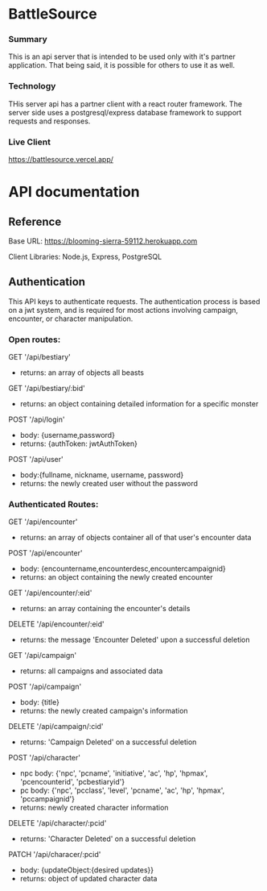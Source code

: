 # BattleSource

### Summary
This is an api server that is intended to be used only with it's partner application. That being said, it is possible for others to use it as well.

### Technology
THis server api has a partner client with a react router framework. The server side uses a postgresql/express database framework to support requests and responses.

### Live Client
https://battlesource.vercel.app/


# API documentation
## Reference
Base URL: https://blooming-sierra-59112.herokuapp.com

Client Libraries: Node.js, Express, PostgreSQL

## Authentication
This API keys to authenticate requests. The authentication process is based on a jwt system, and is required for most actions involving campaign, encounter, or character manipulation.

### Open routes:
GET '/api/bestiary' 
  - returns: an array of objects all beasts

GET '/api/bestiary/:bid' 
  - returns: an object containing detailed information for a specific monster

POST '/api/login'
  - body: {username,password}
  - returns: {authToken: jwtAuthToken}

POST '/api/user'
  - body:{fullname, nickname, username, password}
  - returns: the newly created user without the password

### Authenticated Routes:
GET '/api/encounter'
  - returns: an array of objects container all of that user's encounter data

POST '/api/encounter'
  - body: {encountername,encounterdesc,encountercampaignid}
  - returns: an object containing the newly created encounter

GET '/api/encounter/:eid'
  - returns: an array containing the encounter's details

DELETE '/api/encounter/:eid'
  - returns: the message 'Encounter Deleted' upon a successful deletion

GET '/api/campaign'
  - returns: all campaigns and associated data

POST '/api/campaign'
  - body: {title}
  - returns: the newly created campaign's information

DELETE '/api/campaign/:cid'
  - returns: 'Campaign Deleted' on a successful deletion

POST '/api/character'
  - npc body: {'npc', 'pcname', 'initiative', 'ac', 'hp', 'hpmax', 'pcencounterid', 'pcbestiaryid'}
  - pc body: {'npc', 'pcclass', 'level', 'pcname', 'ac', 'hp', 'hpmax', 'pccampaignid'}
  - returns: newly created character information

DELETE '/api/character/:pcid'
  - returns: 'Character Deleted' on a successful deletion

PATCH '/api/characer/:pcid'
  - body: {updateObject:{desired updates}}
  - returns: object of updated character data
